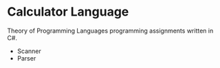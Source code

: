 # Calculator Language
Theory of Programming Languages programming assignments written in C#.

* Scanner
* Parser
